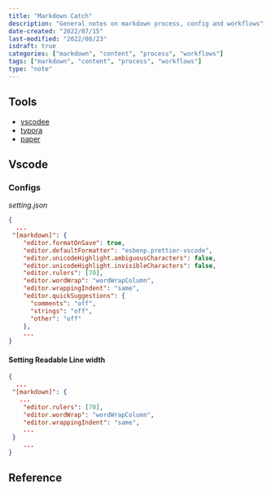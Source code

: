 ```yaml
---
title: "Markdown Catch"
description: "General notes on markdown process, config and workflows"
date-created: "2022/07/15"
last-modified: "2022/08/23"
isdraft: true
categories: ["markdown", "content", "process", "workflows"]
tags: ["markdown", "content", "process", "workflows"]
type: "note"
---
```


## Tools

- [vscodee]()
- [typora]()
- [paper]()

## Vscode

### Configs

_setting.json_

```json
{
  ...
 "[markdown]": {
    "editor.formatOnSave": true,
    "editor.defaultFormatter": "esbenp.prettier-vscode",
    "editor.unicodeHighlight.ambiguousCharacters": false,
    "editor.unicodeHighlight.invisibleCharacters": false,
    "editor.rulers": [70],
    "editor.wordWrap": "wordWrapColumn",
    "editor.wrappingIndent": "same",
    "editor.quickSuggestions": {
      "comments": "off",
      "strings": "off",
      "other": "off"
    },
    ...
}

```

#### Setting Readable Line width

```json
{
  ...
 "[markdown]": {
   ...
    "editor.rulers": [70],
    "editor.wordWrap": "wordWrapColumn",
    "editor.wrappingIndent": "same",
    ...
 }
    ...
}

```

## Reference
